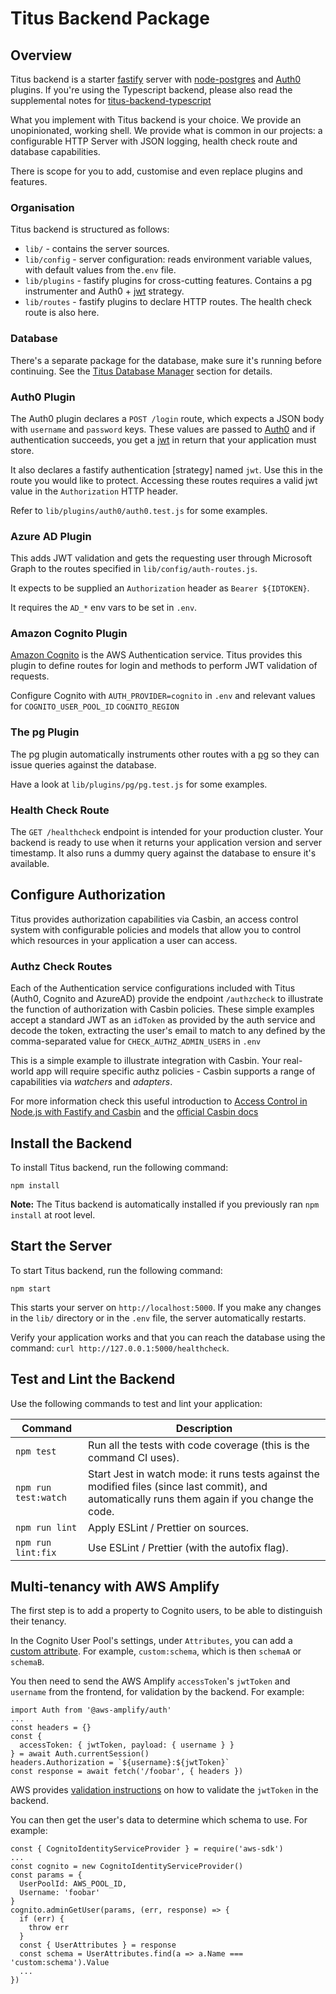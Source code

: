 # Titus Backend Package
## Overview
Titus backend is a starter [fastify] server with [node-postgres] and [Auth0] plugins. If you're using the Typescript backend, please also read the supplemental notes for [titus-backend-typescript]

What you implement with Titus backend is your choice. We provide an unopinionated, working shell.
We provide what is common in our projects: a configurable HTTP Server with JSON logging, health check route and database capabilities.

There is scope for you to add, customise and even replace plugins and features.

### Organisation
Titus backend is structured as follows:

* `lib/` - contains the server sources.
* `lib/config` - server configuration: reads environment variable values, with default values from the`.env` file.
* `lib/plugins` - fastify plugins for cross-cutting features. Contains a pg instrumenter and Auth0 + [jwt] strategy.
* `lib/routes` - fastify plugins to declare HTTP routes. The health check route is also here.

### Database

There's a separate package for the database, make sure it's running before continuing.
See the [Titus Database Manager] section for details.

### Auth0 Plugin

The Auth0 plugin declares a `POST /login` route, which expects a JSON body with `username` and `password` keys.
These values are passed to [Auth0] and if authentication succeeds, you get a [jwt] in return that your application must store.

It also declares a fastify authentication [strategy] named `jwt`. Use this in the route you would like to protect.
Accessing these routes requires a valid jwt value in the `Authorization` HTTP header.

Refer to `lib/plugins/auth0/auth0.test.js` for some examples.

### Azure AD Plugin

This adds JWT validation and gets the requesting user through Microsoft Graph to the routes specified in `lib/config/auth-routes.js`.

It expects to be supplied an `Authorization` header as `Bearer ${IDTOKEN}`.

It requires the `AD_*` env vars to be set in `.env`.

### Amazon Cognito Plugin

[Amazon Cognito](cognito) is the AWS Authentication service. Titus provides this plugin to define routes for login and methods to perform JWT validation of requests. 

Configure Cognito with `AUTH_PROVIDER=cognito` in `.env` and relevant values for `COGNITO_USER_POOL_ID`
`COGNITO_REGION`

### The pg Plugin

The pg plugin automatically instruments other routes with a [pg][fastify-postgres] so they can issue queries against the database.

Have a look at `lib/plugins/pg/pg.test.js` for some examples.

### Health Check Route

The `GET /healthcheck` endpoint is intended for your production cluster. Your backend is ready to use when
it returns your application version and server timestamp. It also runs a dummy query against the database to ensure it's available.


## Configure Authorization
Titus provides authorization capabilities via Casbin, an access control system with configurable policies and models that allow you to control which resources in your application a user can access. 

### Authz Check Routes
Each of the Authentication service configurations included with Titus (Auth0, Cognito and AzureAD) provide the endpoint `/authzcheck` to illustrate the function of authorization with Casbin policies. These simple examples accept a standard JWT as an `idToken` as provided by the auth service and decode the token, extracting the user's email to match to any defined by the comma-separated value for `CHECK_AUTHZ_ADMIN_USERS` in `.env`

This is a simple example to illustrate integration with Casbin. Your real-world app will require specific authz policies - Casbin supports a range of capabilities via _watchers_ and _adapters_. 

For more information check this useful introduction to [Access Control in Node.js with Fastify and Casbin](casbin-introduction) and the [official Casbin docs](casbin)




## Install the Backend
To install Titus backend, run the following command:

```
npm install
```

**Note:** The Titus backend is automatically installed if you previously ran `npm install` at root level.


## Start the Server
To start Titus backend, run the following command:

  ```
  npm start
  ```

  This starts your server on `http://localhost:5000`.
  If you make any changes in the `lib/` directory or in the `.env` file, the server automatically restarts.

  Verify your application works and that you can reach the database using the command: `curl http://127.0.0.1:5000/healthcheck`.


## Test and Lint the Backend
Use the following commands to test and lint your application:

| Command | Description |
| ------ | ------- |
| `npm test` | Run all the tests with code coverage (this is the command CI uses). |
| `npm run test:watch` | Start Jest in watch mode: it runs tests against the modified files (since last commit), and automatically runs them again if you change the code.|
| `npm run lint` | Apply ESLint / Prettier on sources. |
| `npm run lint:fix` | Use ESLint / Prettier (with the autofix flag). |


## Multi-tenancy with AWS Amplify
The first step is to add a property to Cognito users, to be able to distinguish their tenancy.

In the Cognito User Pool's settings, under `Attributes`, you can add a [custom attribute]. For example, `custom:schema`, which is then `schemaA` or `schemaB`.

You then need to send the AWS Amplify `accessToken`'s `jwtToken` and `username` from the frontend, for validation by the backend. For example:
```
import Auth from '@aws-amplify/auth'
...
const headers = {}
const {
  accessToken: { jwtToken, payload: { username } }
} = await Auth.currentSession()
headers.Authorization = `${username}:${jwtToken}`
const response = await fetch('/foobar', { headers })
```

AWS provides [validation instructions] on how to validate the `jwtToken` in the backend.

You can then get the user's data to determine which schema to use. For example:
```
const { CognitoIdentityServiceProvider } = require('aws-sdk')
...
const cognito = new CognitoIdentityServiceProvider()
const params = {
  UserPoolId: AWS_POOL_ID,
  Username: 'foobar'
}
cognito.adminGetUser(params, (err, response) => {
  if (err) {
    throw err
  }
  const { UserAttributes } = response
  const schema = UserAttributes.find(a => a.Name === 'custom:schema').Value
  ...
})
```






[Auth0]: https://auth0.com
[casbin]: https://casbin.org
[casbin-introduction]: https://www.nearform.com/blog/access-control-node-js-fastify-and-casbin/
[cognito]: https://aws.amazon.com/cognito/
[custom attribute]: https://docs.aws.amazon.com/cognito/latest/developerguide/user-pool-settings-attributes.html#user-pool-settings-custom-attributes
[ESLint]: https://eslint.org
[faker]: http://marak.github.io/faker.js
[fastify-postgres]: https://github.com/fastify/fastify-postgres
[fastify]: https://fastify.io
[Jest]: https://jestjs.io
[jwt]: https://jwt.io
[nock]: https://github.com/nock/nock#readme
[node-postgres]: https://node-postgres.com/
[Nodemon]: https://nodemon.io
[Pino]: http://getpino.io
[Prettier]: https://prettier.io
[Standard]: https://standardjs.com
[Titus Database Manager]: /developers/packages/titus-db-manager/
[titus-backend-typescript]: /developers/packages/titus-backend-typescript/
[validation instructions]: https://docs.aws.amazon.com/cognito/latest/developerguide/amazon-cognito-user-pools-using-tokens-verifying-a-jwt.html
